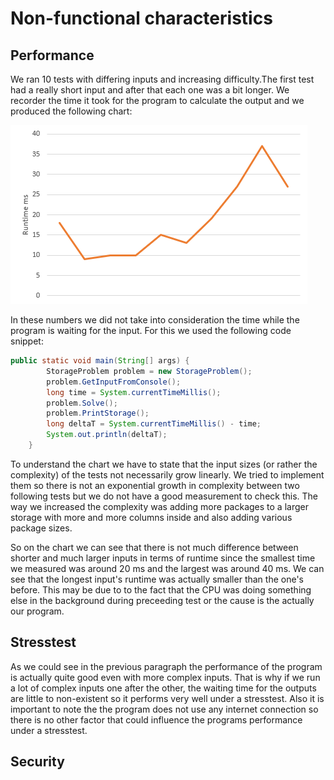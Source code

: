 # Non-functional characteristics

## Performance

We ran 10 tests with differing inputs and increasing difficulty.The first test had a really short input and after that each one was a bit longer. We recorder the time it took for 
the program to calculate the output and we produced the following chart:

![](chart.png)

In these numbers we did not take into consideration the time while the program is waiting for the input. For this we used the following code snippet:

``` java
public static void main(String[] args) {
        StorageProblem problem = new StorageProblem();    
        problem.GetInputFromConsole();   
        long time = System.currentTimeMillis();  
        problem.Solve();   
        problem.PrintStorage();  
        long deltaT = System.currentTimeMillis() - time;  
        System.out.println(deltaT);  
    }
 ```
 
To understand the chart we have to state that the input sizes (or rather the complexity) of the tests not necessarily grow linearly. We tried to implement them so there is not an
exponential growth in complexity between two following tests but we do not have a good measurement to check this. The way we increased the complexity was adding more packages to
a larger storage with more and more columns inside and also adding various package sizes.
 
So on the chart we can see that there is not much difference between shorter and much larger inputs in terms of runtime since the smallest time we measured was around 20 ms and
the largest was around 40 ms. We can see that the longest input's runtime was actually smaller than the one's before. This may be due to to the fact that the CPU was doing
something else in the background during preceeding test or the cause is the actually our program.

## Stresstest

As we could see in the previous paragraph the performance of the program is actually quite good even with more complex inputs. That is why if we run a lot of complex inputs one
after the other, the waiting time for the outputs are little to non-existent so it performs very well under a stresstest. Also it is important to note the the program does not use
any internet connection so there is no other factor that could influence the programs performance under a stresstest.

## Security
 
